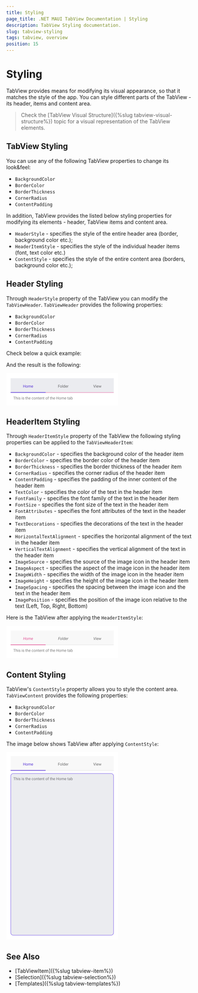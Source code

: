 ```yaml
---
title: Styling
page_title: .NET MAUI TabView Documentation | Styling
description: TabView Styling documentation.
slug: tabview-styling
tags: tabview, overview
position: 15
---
```


# Styling

TabView provides means for modifying its visual appearance, so that it matches the style of the app.  You can style different parts of the TabView - its header, items and content area. 

> Check the [TabView Visual Structure]({%slug tabview-visual-structure%}) topic for a visual representation of the TabView elements.

## TabView Styling

You can use any of the following TabView properties to change its look&amp;feel:

* `BackgroundColor`
* `BorderColor`
* `BorderThickness` 
* `CornerRadius`
* `ContentPadding`

In addition, TabView provides the listed below styling properties for modifying its elements - header, TabView items and content area.

* `HeaderStyle` - specifies the style of the entire header area (border, background color etc.);
* `HeaderItemStyle` - specifies the style of the individual header items (font, text color etc.)
* `ContentStyle` - specifies the style of the entire content area (borders, background color etc.);

## Header Styling

Through `HeaderStyle` property of the TabView you can modify the `TabViewHeader`. `TabViewHeader` provides the following properties:

* `BackgroundColor`
* `BorderColor`
* `BorderThickness` 
* `CornerRadius`
* `ContentPadding`

Check below a quick example:

<snippet id='tabview-styling-headerstyle' />

And the result is the following:

![](images/styling-headerstyle.png)

## HeaderItem Styling

Through `HeaderItemStyle` property of the TabView the following styling properties can be applied to the `TabViewHeaderItem`:

* `BackgroundColor` - specifies the background color of the header item
* `BorderColor` - specifies the border color of the header item
* `BorderThickness` - specifies the border thickness of the header item
* `CornerRadius` - specifies the corner radius of the header item
* `ContentPadding` - specifies the padding of the inner content of the header item
* `TextColor` - specifies the color of the text in the header item
* `FontFamily` - specifies the font family of the text in the header item
* `FontSize` - specifies the font size of the text in the header item
* `FontAttributes` - specifies the font attributes of the text in the header item
* `TextDecorations` - specifies the decorations of the text in the header item
* `HorizontalTextAlignment` - specifies the horizontal alignment of the text in the header item
* `VerticalTextAlignment` - specifies the vertical alignment of the text in the header item
* `ImageSource` - specifies the source of the image icon in the header item
* `ImageAspect` - specifies the aspect of the image icon in the header item
* `ImageWidth` - specifies the width of the image icon in the header item
* `ImageHeight` - specifies the height of the image icon in the header item
* `ImageSpacing` - specifies the spacing between the image icon and the text in the header item
* `ImagePosition` - specifies the position of the image icon relative to the text (Left, Top, Right, Bottom)

<snippet id='tabview-styling-headeritemstyle' />

Here is the TabView after applying the `HeaderItemStyle`:

![](images/styling-headeritemstyle.png)

## Content Styling

TabView's `ContentStyle` property allows you to style the content area. `TabViewContent` provides the following properties:

* `BackgroundColor`
* `BorderColor`
* `BorderThickness` 
* `CornerRadius`
* `ContentPadding`

<snippet id='tabview-styling-contentstyle' />

The image below shows TabView after applying `ContentStyle`:

![](images/styling-contentstyle.png)

## See Also

- [TabViewItem]({%slug tabview-item%})
- [Selection]({%slug tabview-selection%})
- [Templates]({%slug tabview-templates%})